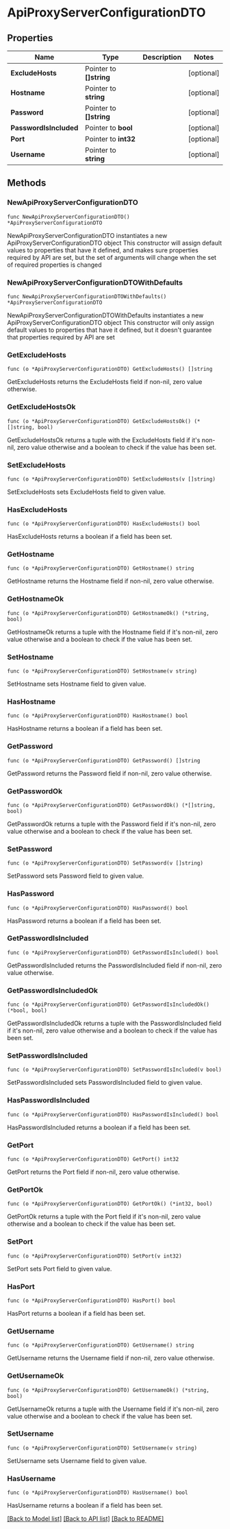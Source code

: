 # ApiProxyServerConfigurationDTO

## Properties

Name | Type | Description | Notes
------------ | ------------- | ------------- | -------------
**ExcludeHosts** | Pointer to **[]string** |  | [optional] 
**Hostname** | Pointer to **string** |  | [optional] 
**Password** | Pointer to **[]string** |  | [optional] 
**PasswordIsIncluded** | Pointer to **bool** |  | [optional] 
**Port** | Pointer to **int32** |  | [optional] 
**Username** | Pointer to **string** |  | [optional] 

## Methods

### NewApiProxyServerConfigurationDTO

`func NewApiProxyServerConfigurationDTO() *ApiProxyServerConfigurationDTO`

NewApiProxyServerConfigurationDTO instantiates a new ApiProxyServerConfigurationDTO object
This constructor will assign default values to properties that have it defined,
and makes sure properties required by API are set, but the set of arguments
will change when the set of required properties is changed

### NewApiProxyServerConfigurationDTOWithDefaults

`func NewApiProxyServerConfigurationDTOWithDefaults() *ApiProxyServerConfigurationDTO`

NewApiProxyServerConfigurationDTOWithDefaults instantiates a new ApiProxyServerConfigurationDTO object
This constructor will only assign default values to properties that have it defined,
but it doesn't guarantee that properties required by API are set

### GetExcludeHosts

`func (o *ApiProxyServerConfigurationDTO) GetExcludeHosts() []string`

GetExcludeHosts returns the ExcludeHosts field if non-nil, zero value otherwise.

### GetExcludeHostsOk

`func (o *ApiProxyServerConfigurationDTO) GetExcludeHostsOk() (*[]string, bool)`

GetExcludeHostsOk returns a tuple with the ExcludeHosts field if it's non-nil, zero value otherwise
and a boolean to check if the value has been set.

### SetExcludeHosts

`func (o *ApiProxyServerConfigurationDTO) SetExcludeHosts(v []string)`

SetExcludeHosts sets ExcludeHosts field to given value.

### HasExcludeHosts

`func (o *ApiProxyServerConfigurationDTO) HasExcludeHosts() bool`

HasExcludeHosts returns a boolean if a field has been set.

### GetHostname

`func (o *ApiProxyServerConfigurationDTO) GetHostname() string`

GetHostname returns the Hostname field if non-nil, zero value otherwise.

### GetHostnameOk

`func (o *ApiProxyServerConfigurationDTO) GetHostnameOk() (*string, bool)`

GetHostnameOk returns a tuple with the Hostname field if it's non-nil, zero value otherwise
and a boolean to check if the value has been set.

### SetHostname

`func (o *ApiProxyServerConfigurationDTO) SetHostname(v string)`

SetHostname sets Hostname field to given value.

### HasHostname

`func (o *ApiProxyServerConfigurationDTO) HasHostname() bool`

HasHostname returns a boolean if a field has been set.

### GetPassword

`func (o *ApiProxyServerConfigurationDTO) GetPassword() []string`

GetPassword returns the Password field if non-nil, zero value otherwise.

### GetPasswordOk

`func (o *ApiProxyServerConfigurationDTO) GetPasswordOk() (*[]string, bool)`

GetPasswordOk returns a tuple with the Password field if it's non-nil, zero value otherwise
and a boolean to check if the value has been set.

### SetPassword

`func (o *ApiProxyServerConfigurationDTO) SetPassword(v []string)`

SetPassword sets Password field to given value.

### HasPassword

`func (o *ApiProxyServerConfigurationDTO) HasPassword() bool`

HasPassword returns a boolean if a field has been set.

### GetPasswordIsIncluded

`func (o *ApiProxyServerConfigurationDTO) GetPasswordIsIncluded() bool`

GetPasswordIsIncluded returns the PasswordIsIncluded field if non-nil, zero value otherwise.

### GetPasswordIsIncludedOk

`func (o *ApiProxyServerConfigurationDTO) GetPasswordIsIncludedOk() (*bool, bool)`

GetPasswordIsIncludedOk returns a tuple with the PasswordIsIncluded field if it's non-nil, zero value otherwise
and a boolean to check if the value has been set.

### SetPasswordIsIncluded

`func (o *ApiProxyServerConfigurationDTO) SetPasswordIsIncluded(v bool)`

SetPasswordIsIncluded sets PasswordIsIncluded field to given value.

### HasPasswordIsIncluded

`func (o *ApiProxyServerConfigurationDTO) HasPasswordIsIncluded() bool`

HasPasswordIsIncluded returns a boolean if a field has been set.

### GetPort

`func (o *ApiProxyServerConfigurationDTO) GetPort() int32`

GetPort returns the Port field if non-nil, zero value otherwise.

### GetPortOk

`func (o *ApiProxyServerConfigurationDTO) GetPortOk() (*int32, bool)`

GetPortOk returns a tuple with the Port field if it's non-nil, zero value otherwise
and a boolean to check if the value has been set.

### SetPort

`func (o *ApiProxyServerConfigurationDTO) SetPort(v int32)`

SetPort sets Port field to given value.

### HasPort

`func (o *ApiProxyServerConfigurationDTO) HasPort() bool`

HasPort returns a boolean if a field has been set.

### GetUsername

`func (o *ApiProxyServerConfigurationDTO) GetUsername() string`

GetUsername returns the Username field if non-nil, zero value otherwise.

### GetUsernameOk

`func (o *ApiProxyServerConfigurationDTO) GetUsernameOk() (*string, bool)`

GetUsernameOk returns a tuple with the Username field if it's non-nil, zero value otherwise
and a boolean to check if the value has been set.

### SetUsername

`func (o *ApiProxyServerConfigurationDTO) SetUsername(v string)`

SetUsername sets Username field to given value.

### HasUsername

`func (o *ApiProxyServerConfigurationDTO) HasUsername() bool`

HasUsername returns a boolean if a field has been set.


[[Back to Model list]](../README.md#documentation-for-models) [[Back to API list]](../README.md#documentation-for-api-endpoints) [[Back to README]](../README.md)


